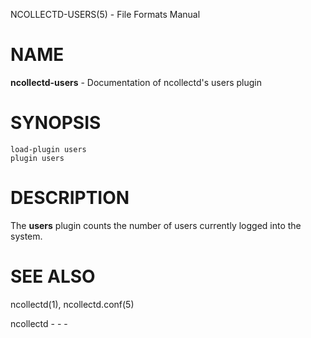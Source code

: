 NCOLLECTD-USERS(5) - File Formats Manual

# NAME

**ncollectd-users** - Documentation of ncollectd's users plugin

# SYNOPSIS

	load-plugin users
	plugin users

# DESCRIPTION

The **users** plugin counts the number of users currently logged
into the system.

# SEE ALSO

ncollectd(1),
ncollectd.conf(5)

ncollectd - - -
